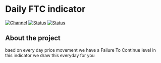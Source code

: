 # Daily FTC indicator

[![Channel][tg-channel-image]][tg-channel-link]
[![Status][gha-image-check-main]][gha-link-check-main]
[![Status][gha-image-compile-main]][gha-link-compile-main]

## About the project

baed on every day price movement we have a Failure To Continue level in this indicator we draw this everyday for you

<!-- Named links -->



[gha-link-check-main]: https://github.com/aliaskarii/DailyFTC/actions?query=workflow:Check+branch%3Amain
[gha-image-check-main]: https://github.com/aliaskarii/DailyFTC/workflows/Check/badge.svg?branch=main
[gha-link-compile-main]: https://github.com/aliaskarii/DailyFTC/actions?query=workflow:Compile+branch%3Amain
[gha-image-compile-main]: https://github.com/aliaskarii/DailyFTC/workflows/Compile/badge.svg?branch=main


[tg-channel-image]: https://img.shields.io/badge/Telegram-join-0088CC.svg?logo=telegram
[tg-channel-link]: https://t.me/conismaa
